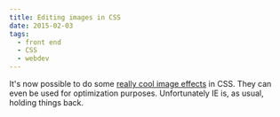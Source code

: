 ```yaml
---
title: Editing images in CSS
date: 2015-02-03
tags:
  - front end
  - CSS
  - webdev
---
```


It's now possible to do some [really cool image effects](http://www.thedotpost.com/2015/12/una-kravets-editing-images-in-css) in CSS. They can even be used for optimization purposes. Unfortunately IE is, as usual, holding things back.

